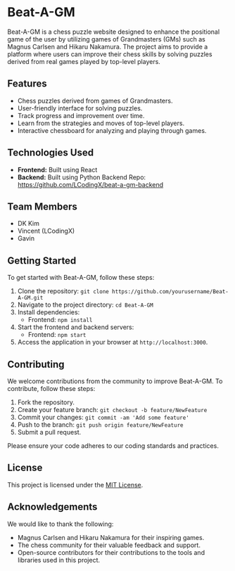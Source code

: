 # Beat-A-GM

Beat-A-GM is a chess puzzle website designed to enhance the positional game of the user by utilizing games of Grandmasters (GMs) such as Magnus Carlsen and Hikaru Nakamura. The project aims to provide a platform where users can improve their chess skills by solving puzzles derived from real games played by top-level players.

## Features

- Chess puzzles derived from games of Grandmasters.
- User-friendly interface for solving puzzles.
- Track progress and improvement over time.
- Learn from the strategies and moves of top-level players.
- Interactive chessboard for analyzing and playing through games.

## Technologies Used

- **Frontend:** Built using React
- **Backend:** Built using Python
  Backend Repo: https://github.com/LCodingX/beat-a-gm-backend

## Team Members

- DK Kim
- Vincent (LCodingX)
- Gavin

## Getting Started

To get started with Beat-A-GM, follow these steps:

1. Clone the repository: `git clone https://github.com/yourusername/Beat-A-GM.git`
2. Navigate to the project directory: `cd Beat-A-GM`
3. Install dependencies:
   - Frontend: `npm install`
4. Start the frontend and backend servers:
   - Frontend: `npm start`
5. Access the application in your browser at `http://localhost:3000`.

## Contributing

We welcome contributions from the community to improve Beat-A-GM. To contribute, follow these steps:

1. Fork the repository.
2. Create your feature branch: `git checkout -b feature/NewFeature`
3. Commit your changes: `git commit -am 'Add some feature'`
4. Push to the branch: `git push origin feature/NewFeature`
5. Submit a pull request.

Please ensure your code adheres to our coding standards and practices.

## License

This project is licensed under the [MIT License](LICENSE).

## Acknowledgements

We would like to thank the following:

- Magnus Carlsen and Hikaru Nakamura for their inspiring games.
- The chess community for their valuable feedback and support.
- Open-source contributors for their contributions to the tools and libraries used in this project.
